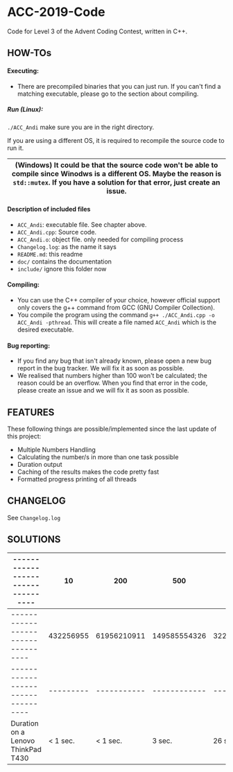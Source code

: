 # ACC-2019-Code

Code for Level 3 of the Advent Coding Contest, written in C++.

## HOW-TOs

#### Executing:

- There are precompiled binaries that you can just run. If you can't find a matching executable, please go to the section about compiling.

##### Run (Linux):
`./ACC_Andi` make sure you are in the right directory.

If you are using a different OS, it is required to recompile the source code to run it.


| (Windows) It could be that the source code won't be able to compile since Winodws is a different OS. Maybe the reason is `std::mutex`. If you have a solution for that error, just create an issue. |
| --- |

#### Description of included files
- `ACC_Andi`: executable file. See chapter above.
- `ACC_Andi.cpp`: Source code.
- `ACC_Andi.o`: object file. only needed for compiling process
- `Changelog.log`: as the name it says
- `README.md`: this readme
- `doc/` contains the documentation
- `include/` ignore this folder now

#### Compiling:

- You can use the C++ compiler of your choice, however official support only covers the g++ command from GCC (GNU Compiler Collection).
- You compile the program using the command `g++ ./ACC_Andi.cpp -o ACC_Andi -pthread`. This will create a file named `ACC_Andi` which is the desired executable.

#### Bug reporting:

- If you find any bug that isn't already known, please open a new bug report in the bug tracker. We will fix it as soon as possible.
- We realised that numbers higher than 100 won't be calculated; the reason could be an overflow. When you find that error in the code, please create an issue and we will fix it as soon as possible.

## FEATURES
These following things are possible/implemented since the last update of this project:

- Multiple Numbers Handling
- Calculating the number/s in more than one task possible
- Duration output
- Caching of the results makes the code pretty fast
- Formatted progress printing of all threads

## CHANGELOG

See `Changelog.log`

## SOLUTIONS

| ---------------------------------- | 10        | 200         | 500          | 1000         | 10000         | 2000000000 |
| ---------------------------------- | --------- | ----------- | ------------ | ------------ | ------------- | ---------- |
| ---------------------------------- | 432256955 | 61956210911 | 149585554326 | 322833621931 | 3264567774119 | ?          |
| ---------------------------------- | --------- | ----------- | ------------ | ------------ | ------------- | ---------- |
| Duration on a Lenovo ThinkPad T430 |  < 1 sec. |  < 1 sec.   |   3 sec.     |    26 sec.   | ?             | ?          |

